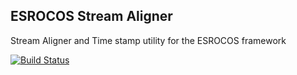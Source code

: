 ## ESROCOS Stream Aligner

Stream Aligner and Time stamp utility for the ESROCOS framework

[![Build Status](https://travis-ci.org/ESROCOS/tools-stream_aligner.svg?branch=master)](https://travis-ci.org/ESROCOS/tools-stream_aligner)


